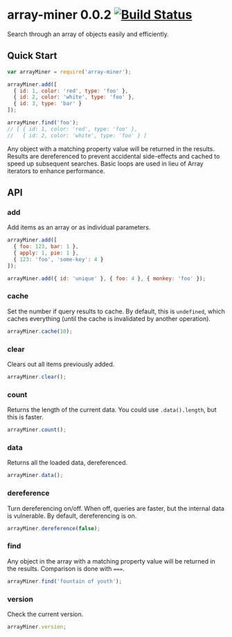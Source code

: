 # array-miner 0.0.2 [![Build Status](https://travis-ci.org/reergymerej/array-miner.svg)](https://travis-ci.org/reergymerej/array-miner)

Search through an array of objects easily and efficiently.

## Quick Start

```js
var arrayMiner = require('array-miner');

arrayMiner.add([
  { id: 1, color: 'red', type: 'foo' },
  { id: 2, color: 'white', type: 'foo' },
  { id: 3, type: 'bar' }
]);

arrayMiner.find('foo');
// [ { id: 1, color: 'red', type: 'foo' },
//   { id: 2, color: 'white', type: 'foo' } ]
```

Any object with a matching property value will be returned in the results.  Results are dereferenced to prevent accidental side-effects and cached to speed up subsequent searches.  Basic loops are used in lieu of Array iterators to enhance performance.

## API

### add
Add items as an array or as individual parameters.
```js
arrayMiner.add([
  { foo: 123, bar: 1 },
  { apply: 1, pie: 1 },
  { 123: 'foo', 'some-key': 4 }
]);

arrayMiner.add({ id: 'unique' }, { foo: 4 }, { monkey: 'foo' });
```


### cache
Set the number if query results to cache.  By default, this is `undefined`, which caches everything (until the cache is invalidated by another operation).
```js
arrayMiner.cache(10);
```


### clear
Clears out all items previously added.
```js
arrayMiner.clear();
```


### count
Returns the length of the current data.  You could use `.data().length`, but this is faster.
```js
arrayMiner.count();
```


### data
Returns all the loaded data, dereferenced.
```js
arrayMiner.data();
```


### dereference
Turn dereferencing on/off.  When off, queries are faster, but the internal data is vulnerable.  By default, dereferencing is on.
```js
arrayMiner.dereference(false);
```


### find
Any object in the array with a matching property value will be returned in the results.  Comparison is done with `===`.
```js
arrayMiner.find('fountain of youth');
```


### version
Check the current version.
```js
arrayMiner.version;
```